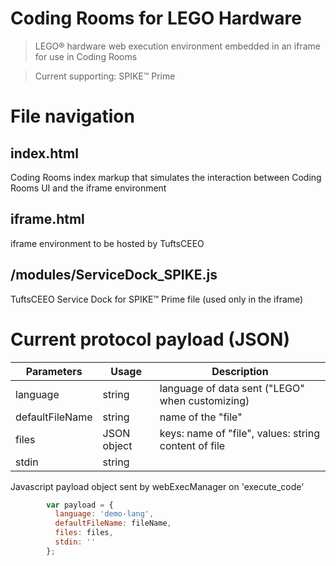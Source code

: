 # Coding Rooms for LEGO Hardware

> LEGO® hardware web execution environment embedded in an iframe for use in Coding Rooms

> Current supporting: SPIKE™ Prime

# File navigation

## index.html
Coding Rooms index markup that simulates the interaction between Coding Rooms UI and the iframe environment


## iframe.html
iframe environment to be hosted by TuftsCEEO


## /modules/ServiceDock_SPIKE.js
TuftsCEEO Service Dock for SPIKE™ Prime file (used only in the iframe)

# Current protocol payload (JSON) 
|Parameters   	| Usage   	| Description  	|
|---	          |---	      |---	          |
|language       | string    | language of data sent ("LEGO" when customizing)  	   |
|defaultFileName| string  	      |   	name of the "file"             |
|files   	      | JSON object     |  keys: name of "file", values: string content of file  |
|stdin   	      |   string	      |   	          |

Javascript payload object sent by webExecManager on 'execute_code'
```javascript
        var payload = {
          language: 'demo-lang',
          defaultFileName: fileName,
          files: files,
          stdin: ''
        };

```
